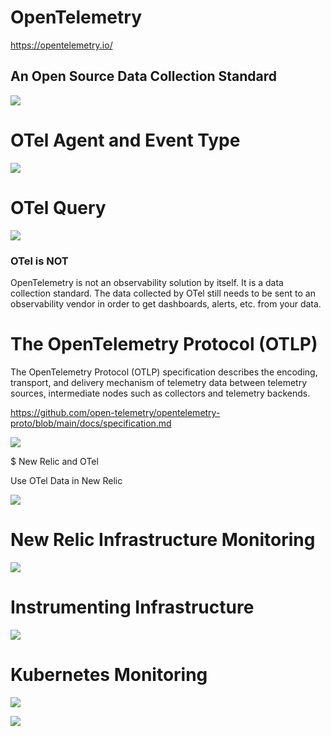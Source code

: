 # OpenTelemetry

https://opentelemetry.io/

## An Open Source Data Collection Standard

![](opentelemetry.png)

# OTel Agent and Event Type

![](event-types.png)

# OTel Query

![](otel-query.png)

### OTel is NOT

OpenTelemetry is not an observability solution by itself. It is a data collection standard. The data collected by OTel still needs to be sent to an observability vendor in order to get dashboards, alerts, etc. from your data.

# The OpenTelemetry Protocol (OTLP)

The OpenTelemetry Protocol (OTLP) specification describes the encoding, transport, and delivery mechanism of telemetry data between telemetry sources, intermediate nodes such as collectors and telemetry backends.

https://github.com/open-telemetry/opentelemetry-proto/blob/main/docs/specification.md

![](gRPC.png)

$ New Relic and OTel

Use OTel Data in New Relic

![](otel-data.png)

# New Relic Infrastructure Monitoring

![](infra-monitoring.png)

# Instrumenting Infrastructure

![](infra.png)

# Kubernetes Monitoring

![](k8s.png)

![](final-lab.png)